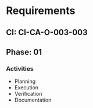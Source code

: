 # Requirements

## CI: CI-CA-O-003-003
## Phase: 01

### Activities
- Planning
- Execution
- Verification
- Documentation

